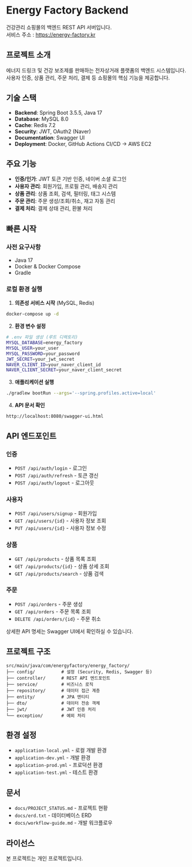 # Energy Factory Backend

건강관리 쇼핑몰의 백엔드 REST API 서버입니다.  
서비스 주소 : https://energy-factory.kr

## 프로젝트 소개

에너지 드링크 및 건강 보조제를 판매하는 전자상거래 플랫폼의 백엔드 시스템입니다.
사용자 인증, 상품 관리, 주문 처리, 결제 등 쇼핑몰의 핵심 기능을 제공합니다.

## 기술 스택

- **Backend**: Spring Boot 3.5.5, Java 17
- **Database**: MySQL 8.0
- **Cache**: Redis 7.2
- **Security**: JWT, OAuth2 (Naver)
- **Documentation**: Swagger UI
- **Deployment**: Docker, GitHub Actions CI/CD → AWS EC2

## 주요 기능

- **인증/인가**: JWT 토큰 기반 인증, 네이버 소셜 로그인
- **사용자 관리**: 회원가입, 프로필 관리, 배송지 관리
- **상품 관리**: 상품 조회, 검색, 필터링, 태그 시스템
- **주문 관리**: 주문 생성/조회/취소, 재고 자동 관리
- **결제 처리**: 결제 상태 관리, 환불 처리

## 빠른 시작

### 사전 요구사항

- Java 17
- Docker & Docker Compose
- Gradle

### 로컬 환경 실행

1. **의존성 서비스 시작** (MySQL, Redis)
```bash
docker-compose up -d
```

2. **환경 변수 설정**
```bash
# .env 파일 생성 (루트 디렉토리)
MYSQL_DATABASE=energy_factory
MYSQL_USER=your_user
MYSQL_PASSWORD=your_password
JWT_SECRET=your_jwt_secret
NAVER_CLIENT_ID=your_naver_client_id
NAVER_CLIENT_SECRET=your_naver_client_secret
```

3. **애플리케이션 실행**
```bash
./gradlew bootRun --args='--spring.profiles.active=local'
```

4. **API 문서 확인**
```
http://localhost:8080/swagger-ui.html
```

## API 엔드포인트

### 인증
- `POST /api/auth/login` - 로그인
- `POST /api/auth/refresh` - 토큰 갱신
- `POST /api/auth/logout` - 로그아웃

### 사용자
- `POST /api/users/signup` - 회원가입
- `GET /api/users/{id}` - 사용자 정보 조회
- `PUT /api/users/{id}` - 사용자 정보 수정

### 상품
- `GET /api/products` - 상품 목록 조회
- `GET /api/products/{id}` - 상품 상세 조회
- `GET /api/products/search` - 상품 검색

### 주문
- `POST /api/orders` - 주문 생성
- `GET /api/orders` - 주문 목록 조회
- `DELETE /api/orders/{id}` - 주문 취소

상세한 API 명세는 Swagger UI에서 확인하실 수 있습니다.

## 프로젝트 구조

```
src/main/java/com/energyfactory/energy_factory/
├── config/          # 설정 (Security, Redis, Swagger 등)
├── controller/      # REST API 엔드포인트
├── service/         # 비즈니스 로직
├── repository/      # 데이터 접근 계층
├── entity/          # JPA 엔티티
├── dto/             # 데이터 전송 객체
├── jwt/             # JWT 인증 처리
└── exception/       # 예외 처리
```

## 환경 설정

- `application-local.yml` - 로컬 개발 환경
- `application-dev.yml` - 개발 환경
- `application-prod.yml` - 프로덕션 환경
- `application-test.yml` - 테스트 환경

## 문서

- `docs/PROJECT_STATUS.md` - 프로젝트 현황
- `docs/erd.txt` - 데이터베이스 ERD
- `docs/workflow-guide.md` - 개발 워크플로우

## 라이선스

본 프로젝트는 개인 프로젝트입니다.
